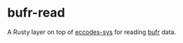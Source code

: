 # bufr-read
A Rusty layer on top of [eccodes-sys](https://github.com/rnleach/eccodes-sys) for reading [bufr](http://www.wmo.int/pages/prog/www/WMOCodes/WMO306_vI2/VolumeI.2.html) data.
